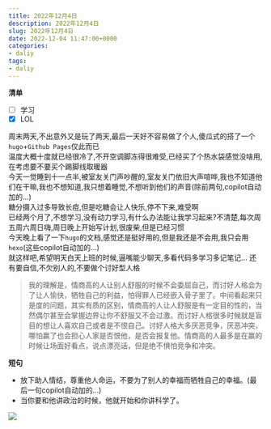 ```yaml
---
title: 2022年12月4日
description: 2022年12月4日
slug: 2022年12月4日
date: 2022-12-04 11:47:00+0000
categories:
- daliy
tags:
- daliy
---
```


**清单**
- [ ] 学习 
- [x] LOL

周末两天,不出意外又是玩了两天,最后一天好不容易做了个人,傻瓜式的搭了一个```hugo```+```Github Pages```仅此而已  
温度大概十度就已经很冷了,不开空调脚冻得很难受,已经买了个热水袋感觉没啥用,在考虑要不要买个踢脚线取暖器  
今天一觉睡到十一点半,被室友关门声吵醒的,室友关门依旧大声喧哗,我也不知道他们在干嘛,我也不想知道,我只想着睡觉,不想听到他们的声音(除前两句,copilot自动加的...)  
糖分摄入过多导致长痘,但是吃糖会让人快乐,停不下来,难受啊  
已经两个月了,不想学习,没有动力学习,有什么办法能让我学习起来?不清楚,每次周五周六周日嗨,周日晚上开始写计划,很废柴,但是已经习惯  
今天晚上看了一下```hugo```的文档,感觉还是挺好用的,但是我还是不会用,我只会用```hexo```(这些copilot自动加的...)  
就这样吧,希望明天白天上班的时候,逼嘴能少聊天,多看代码多学习多记笔记...
还有要自信,不欠别人的,不要做个讨好型人格  

> 我的理解是，情商高的人让别人舒服的时候不会委屈自己，而讨好人格会为了让人愉快，牺牲自己的利益，怕得罪人已经嵌入骨子里了。中间看起来只是度的问题，其实有质的区别，情商高的人让人舒服是有一定目的性的，当然偶尔甚至会掌握边界让你不舒服又不会过激。而讨好人格很多时候就是盲目的想让人喜欢自己或者是不恨自己。讨好人格大多厌恶竞争，厌恶冲突，哪怕赢了也会担心人家是否恨他，是否会报复他。情商高的人最多是在赢的时候让场面好看点，说点漂亮话，但是绝不惧怕竞争和冲突。

**短句**

- 放下助人情结，尊重他人命运，不要为了别人的幸福而牺牲自己的幸福。(最后一句copilot自动加的...)  
- 当你要和他讲政治的时候，他就开始和你讲科学了。

![](https://wordpress-tangzekk.oss-cn-shanghai.aliyuncs.com/img/0080ZTByly1h5o2g5vlltg30b40b2qvi.gif)